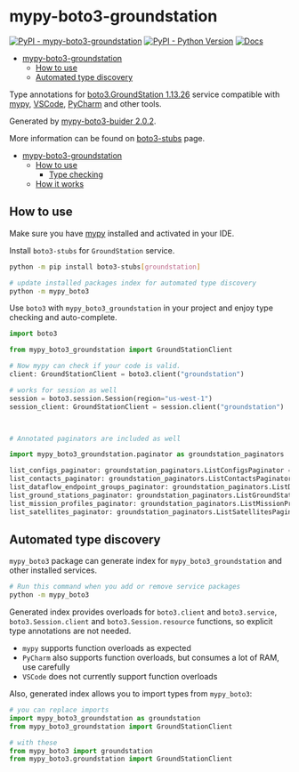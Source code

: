 # mypy-boto3-groundstation

[![PyPI - mypy-boto3-groundstation](https://img.shields.io/pypi/v/mypy-boto3-groundstation.svg?color=blue)](https://pypi.org/project/mypy-boto3-groundstation)
[![PyPI - Python Version](https://img.shields.io/pypi/pyversions/mypy-boto3-groundstation.svg?color=blue)](https://pypi.org/project/mypy-boto3-groundstation)
[![Docs](https://img.shields.io/readthedocs/mypy-boto3-builder.svg?color=blue)](https://mypy-boto3-builder.readthedocs.io/)

- [mypy-boto3-groundstation](#mypy-boto3-groundstation)
  - [How to use](#how-to-use)
  - [Automated type discovery](#automated-type-discovery)


Type annotations for
[boto3.GroundStation 1.13.26](https://boto3.amazonaws.com/v1/documentation/api/1.13.26/reference/services/groundstation.html#GroundStation) service
compatible with [mypy](https://github.com/python/mypy), [VSCode](https://code.visualstudio.com/),
[PyCharm](https://www.jetbrains.com/pycharm/) and other tools.

Generated by [mypy-boto3-buider 2.0.2](https://github.com/vemel/mypy_boto3_builder).

More information can be found on [boto3-stubs](https://pypi.org/project/boto3-stubs/) page.

- [mypy-boto3-groundstation](#mypy-boto3-groundstation)
  - [How to use](#how-to-use)
    - [Type checking](#type-checking)
  - [How it works](#how-it-works)

## How to use

Make sure you have [mypy](https://github.com/python/mypy) installed and activated in your IDE.

Install `boto3-stubs` for `GroundStation` service.

```bash
python -m pip install boto3-stubs[groundstation]

# update installed packages index for automated type discovery
python -m mypy_boto3
```

Use `boto3` with `mypy_boto3_groundstation` in your project and enjoy type checking and auto-complete.

```python
import boto3

from mypy_boto3_groundstation import GroundStationClient

# Now mypy can check if your code is valid.
client: GroundStationClient = boto3.client("groundstation")

# works for session as well
session = boto3.session.Session(region="us-west-1")
session_client: GroundStationClient = session.client("groundstation")



# Annotated paginators are included as well

import mypy_boto3_groundstation.paginator as groundstation_paginators

list_configs_paginator: groundstation_paginators.ListConfigsPaginator = client.get_paginator("list_configs")
list_contacts_paginator: groundstation_paginators.ListContactsPaginator = client.get_paginator("list_contacts")
list_dataflow_endpoint_groups_paginator: groundstation_paginators.ListDataflowEndpointGroupsPaginator = client.get_paginator("list_dataflow_endpoint_groups")
list_ground_stations_paginator: groundstation_paginators.ListGroundStationsPaginator = client.get_paginator("list_ground_stations")
list_mission_profiles_paginator: groundstation_paginators.ListMissionProfilesPaginator = client.get_paginator("list_mission_profiles")
list_satellites_paginator: groundstation_paginators.ListSatellitesPaginator = client.get_paginator("list_satellites")
```

## Automated type discovery

`mypy_boto3` package can generate index for `mypy_boto3_groundstation` and other installed services.

```bash
# Run this command when you add or remove service packages
python -m mypy_boto3
```

Generated index provides overloads for `boto3.client` and `boto3.service`,
`boto3.Session.client` and `boto3.Session.resource` functions,
so explicit type annotations are not needed.

- `mypy` supports function overloads as expected
- `PyCharm` also supports function overloads, but consumes a lot of RAM, use carefully
- `VSCode` does not currently support function overloads

Also, generated index allows you to import types from `mypy_boto3`:

```python
# you can replace imports
import mypy_boto3_groundstation as groundstation
from mypy_boto3_groundstation import GroundStationClient

# with these
from mypy_boto3 import groundstation
from mypy_boto3.groundstation import GroundStationClient
```